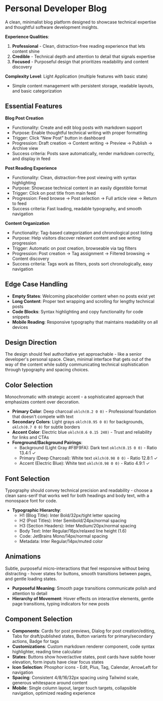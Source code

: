 # Personal Developer Blog

A clean, minimalist blog platform designed to showcase technical expertise and thoughtful software development insights.

**Experience Qualities**:
1. **Professional** - Clean, distraction-free reading experience that lets content shine
2. **Credible** - Technical depth and attention to detail that signals expertise 
3. **Focused** - Purposeful design that prioritizes readability and content discovery

**Complexity Level**: Light Application (multiple features with basic state)
- Simple content management with persistent storage, readable layouts, and basic categorization

## Essential Features

**Blog Post Creation**
- Functionality: Create and edit blog posts with markdown support
- Purpose: Enable thoughtful technical writing with proper formatting
- Trigger: Click "New Post" button in dashboard
- Progression: Draft creation → Content writing → Preview → Publish → Archive view
- Success criteria: Posts save automatically, render markdown correctly, and display in feed

**Post Reading Experience** 
- Functionality: Clean, distraction-free post viewing with syntax highlighting
- Purpose: Showcase technical content in an easily digestible format
- Trigger: Click on post title from main feed
- Progression: Feed browse → Post selection → Full article view → Return to feed
- Success criteria: Fast loading, readable typography, and smooth navigation

**Content Organization**
- Functionality: Tag-based categorization and chronological post listing
- Purpose: Help visitors discover relevant content and see writing progression
- Trigger: Automatic on post creation, browseable via tag filters
- Progression: Post creation → Tag assignment → Filtered browsing → Content discovery
- Success criteria: Tags work as filters, posts sort chronologically, easy navigation

## Edge Case Handling
- **Empty States**: Welcoming placeholder content when no posts exist yet
- **Long Content**: Proper text wrapping and scrolling for lengthy technical posts
- **Code Blocks**: Syntax highlighting and copy functionality for code snippets
- **Mobile Reading**: Responsive typography that maintains readability on all devices

## Design Direction
The design should feel authoritative yet approachable - like a senior developer's personal space. Clean, minimal interface that gets out of the way of the content while subtly communicating technical sophistication through typography and spacing choices.

## Color Selection
Monochromatic with strategic accent - a sophisticated approach that emphasizes content over decoration.

- **Primary Color**: Deep charcoal `oklch(0.2 0 0)` - Professional foundation that doesn't compete with text
- **Secondary Colors**: Light grays `oklch(0.95 0 0)` for backgrounds, `oklch(0.7 0 0)` for subtle borders
- **Accent Color**: Electric blue `oklch(0.6 0.15 240)` - Trust and reliability for links and CTAs
- **Foreground/Background Pairings**: 
  - Background (Light Gray #F8F9FA): Dark text `oklch(0.15 0 0)` - Ratio 13.4:1 ✓
  - Primary (Deep Charcoal): White text `oklch(0.98 0 0)` - Ratio 12.8:1 ✓
  - Accent (Electric Blue): White text `oklch(0.98 0 0)` - Ratio 4.9:1 ✓

## Font Selection
Typography should convey technical precision and readability - choose a clean sans-serif that works well for both headings and body text, with a monospace font for code.

- **Typographic Hierarchy**:
  - H1 (Blog Title): Inter Bold/32px/tight letter spacing
  - H2 (Post Titles): Inter Semibold/24px/normal spacing  
  - H3 (Section Headers): Inter Medium/20px/normal spacing
  - Body Text: Inter Regular/16px/relaxed line height (1.6)
  - Code: JetBrains Mono/14px/normal spacing
  - Metadata: Inter Regular/14px/muted color

## Animations
Subtle, purposeful micro-interactions that feel responsive without being distracting - hover states for buttons, smooth transitions between pages, and gentle loading states.

- **Purposeful Meaning**: Smooth page transitions communicate polish and attention to detail
- **Hierarchy of Movement**: Hover effects on interactive elements, gentle page transitions, typing indicators for new posts

## Component Selection
- **Components**: Cards for post previews, Dialog for post creation/editing, Tabs for draft/published states, Button variants for primary/secondary actions, Badge for tags
- **Customizations**: Custom markdown renderer component, code syntax highlighter, reading time calculator
- **States**: Buttons show hover/active states, post cards have subtle hover elevation, form inputs have clear focus states
- **Icon Selection**: Phosphor icons - Edit, Plus, Tag, Calendar, ArrowLeft for navigation
- **Spacing**: Consistent 4/8/16/32px spacing using Tailwind scale, generous whitespace around content
- **Mobile**: Single column layout, larger touch targets, collapsible navigation, optimized reading experience